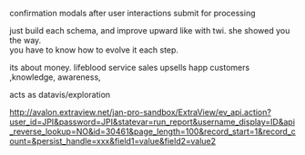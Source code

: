 confirmation modals after user interactions
submit for processing 
    
    
just build each schema, and improve upward like with twi.  she showed you the way.  
you have to know how to evolve it each step.  


its about money.  lifeblood
service sales
upsells
happ customers ,knowledge, awareness, 

acts as datavis/exploration

http://avalon.extraview.net/jan-pro-sandbox/ExtraView/ev_api.action?user_id=JPI&password=JPI&statevar=run_report&username_display=ID&api_reverse_lookup=NO&id=30461&page_length=100&record_start=1&record_count=&persist_handle=xxx&field1=value&field2=value2
